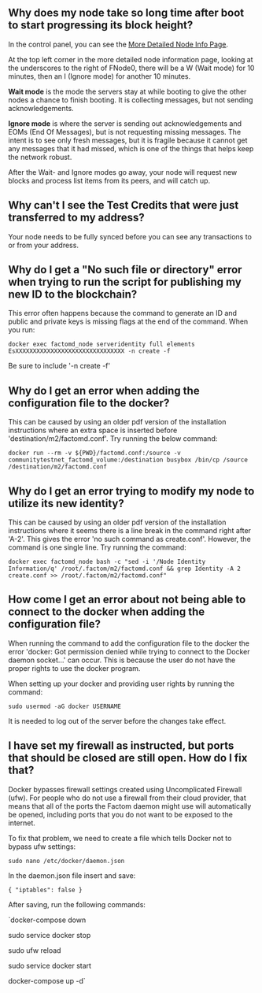 ## Why does my node take so long time after boot to start progressing its block height?
In the control panel, you can see the [More Detailed Node Info Page](https://docs.factom.com/#more-detailed-node-information-page). 

At the top left corner in the more detailed node information page, looking at the underscores to the right of FNode0, there will be a W (Wait mode) for 10 minutes, then an I (Ignore mode) for another 10 minutes. 

**Wait mode** is the mode the servers stay at while booting to give the other nodes a chance to finish booting. It is collecting messages, but not sending acknowledgements. 

**Ignore mode** is where the server is sending out acknowledgements and EOMs (End Of Messages), but is not requesting missing messages. The intent is to see only fresh messages, but it is fragile because it cannot get any messages that it had missed, which is one of the things that helps keep the network robust.

After the Wait- and Ignore modes go away, your node will request new blocks and process list items from its peers, and will catch up.

## Why can't I see the Test Credits that were just transferred to my address?

Your node needs to be fully synced before you can see any transactions to or from your address.

## Why do I get a "No such file or directory" error when trying to run the script for publishing my new ID to the blockchain?

This error often happens because the command to generate an ID and public and private keys is missing flags at the end of the command. When you run:

`docker exec factomd_node serveridentity full elements EsXXXXXXXXXXXXXXXXXXXXXXXXXXXXXXX -n create -f`

Be sure to include '-n create -f'


## Why do I get an error when adding the configuration file to the docker?

This can be caused by using an older pdf version of the installation instructions where an extra space is inserted before 'destination/m2/factomd.conf'. Try running the below command:

`docker run --rm -v ${PWD}/factomd.conf:/source -v communitytestnet_factomd_volume:/destination busybox /bin/cp /source /destination/m2/factomd.conf`


## Why do I get an error trying to modify my node to utilize its new identity?

This can be caused by using an older pdf version of the installation instructions where it seems there is a line break in the command right after 'A-2'. This gives the error 'no such command as create.conf'. However, the command is one single line. Try running the command:

`docker exec factomd_node bash -c "sed -i '/Node Identity Information/q' /root/.factom/m2/factomd.conf && grep Identity -A 2 create.conf >> /root/.factom/m2/factomd.conf"`


## How come I get an error about not being able to connect to the docker when adding the configuration file?

When running the command to add the configuration file to the docker the error 'docker: Got permission denied while trying to connect to the Docker daemon socket...' can occur. This is because the user do not have the proper rights to use the docker program.

When setting up your docker and providing user rights by running the command:

`sudo usermod -aG docker USERNAME`

It is needed to log out of the server before the changes take effect.


## I have set my firewall as instructed, but ports that should be closed are still open. How do I fix that?

Docker bypasses firewall settings created using Uncomplicated Firewall (ufw). For people who do not use a firewall from their cloud provider, that means that all of the ports the Factom daemon might use will automatically be opened, including ports that you do not want to be exposed to the internet.

To fix that problem, we need to create a file which tells Docker not to bypass ufw settings:

`sudo nano /etc/docker/daemon.json`

In the daemon.json file insert and save:

`{
"iptables": false
}`

After saving, run the following commands:

`docker-compose down

sudo service docker stop

sudo ufw reload

sudo service docker start

docker-compose up -d`
